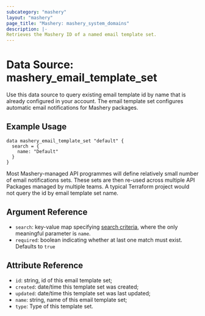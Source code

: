```yaml
---
subcategory: "mashery"
layout: "mashery"
page_title: "Mashery: mashery_system_domains"
description: |-
Retrieves the Mashery ID of a named email template set.
---
```


# Data Source: mashery_email_template_set

Use this data source to query existing email template id by name that is already configured  in your account. The email
template set configures automatic email notifications for Mashery packages.

## Example Usage
```hcl
data mashery_email_template_set "default" {
  search = {
    name: "Default"
  }
}
```

Most Mashery-managed API programmes will define relatively small number of email notifications sets. These sets
are then re-used across multiple API Packages managed by multiple teams. A typical Terraform project would not
query the id by email template set name.

## Argument Reference
- `search`: key-value map specifying [search criteria](https://developer.mashery.com/docs/read/mashery_api/30/resources/emailtemplatesets), where
  the only meaningful parameter is `name`.
- `required`: boolean indicating whether at last one match must exist. Defaults to `true`
  
## Attribute Reference
- `id`: string, id of this email template set;
- `created`: date/time this template set was created;
- `updated`: date/time this template set was last updated;
- `name`: string, name of this email template set;
- `type`: Type of this template set.